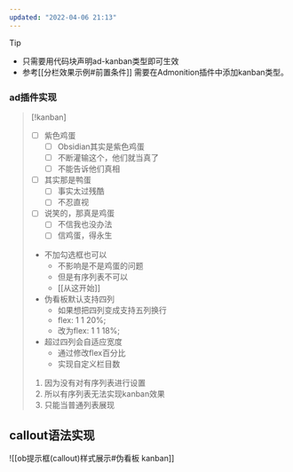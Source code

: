 ```yaml
---
updated: "2022-04-06 21:13"
---
```


> [!tip]
> - 只需要用代码块声明ad-kanban类型即可生效
> - 参考[[分栏效果示例#前置条件]] 需要在Admonition插件中添加kanban类型。

### ad插件实现
> [!kanban]
> 
> - [ ] 紫色鸡蛋
> 	- [ ] Obsidian其实是紫色鸡蛋
> 	- [ ] 不断灌输这个，他们就当真了
> 	- [ ] 不能告诉他们真相
> - [ ] 其实那是鸭蛋
> 	- [ ] 事实太过残酷
> 	- [ ] 不忍直视
> - [ ] 说笑的，那真是鸡蛋
> 	- [ ] 不信我也没办法
> 	- [ ] 信鸡蛋，得永生
> - 不加勾选框也可以
> 	- 不影响是不是鸡蛋的问题
> 	- 但是有序列表不可以
> 	- [[从这开始]]
> - 伪看板默认支持四列
> 	- 如果想把四列变成支持五列换行
> 	- flex: 1 1 20%; 
> 	- 改为flex: 1 1 18%;
> - 超过四列会自适应宽度
> 	- 通过修改flex百分比
> 	- 实现自定义栏目数
> 1. 因为没有对有序列表进行设置
> 	1. 所以有序列表无法实现kanban效果
> 	2. 只能当普通列表展现

## callout语法实现
![[ob提示框(callout)样式展示#伪看板 kanban]]